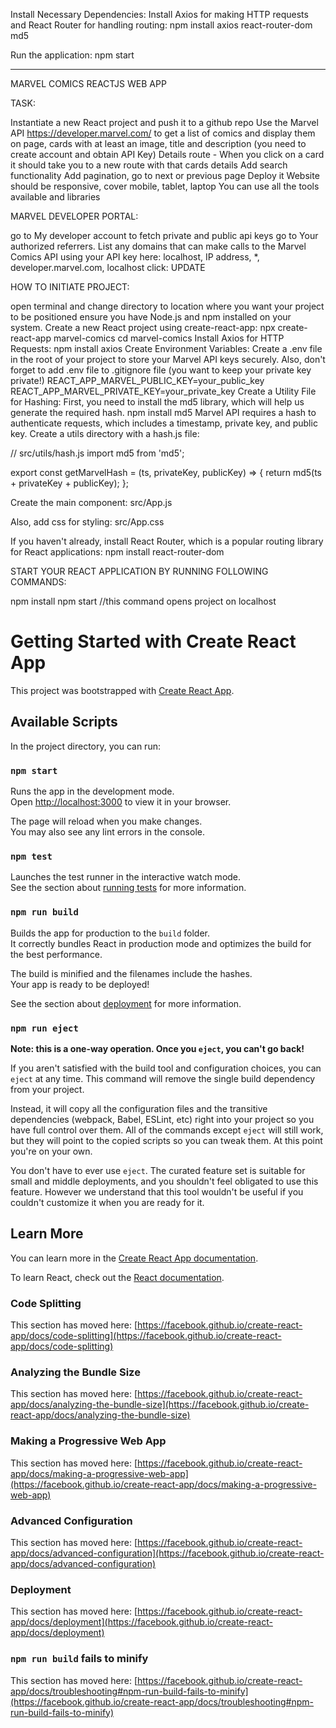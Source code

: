 Install Necessary Dependencies: Install Axios for making HTTP requests and React Router for handling routing:
    npm install axios react-router-dom md5

Run the application: npm start

-------------------------------------------------------------------------
MARVEL COMICS REACTJS WEB APP

TASK:

Instantiate a new React project and push it to a github repo
Use the Marvel API https://developer.marvel.com/ to get a list of comics and display them on page, cards with at least an image, title and description (you need to create account and obtain API Key)
Details route - When you click on a card it should take you to a new route with that cards details
Add search functionality
Add pagination, go to next or previous page
Deploy it
Website should be responsive, cover mobile, tablet, laptop
You can use all the tools available and libraries


MARVEL DEVELOPER PORTAL:

go to My developer account to fetch private and public api keys
go to Your authorized referrers. List any domains that can make calls to the Marvel Comics API using your API key here: localhost, IP address, *, developer.marvel.com, localhost
click: UPDATE


HOW TO INITIATE PROJECT:

open terminal and change directory to location where you want your project to be positioned
ensure you have Node.js and npm installed on your system.
Create a new React project using create-react-app: npx create-react-app marvel-comics cd marvel-comics
Install Axios for HTTP Requests: npm install axios
Create Environment Variables: Create a .env file in the root of your project to store your Marvel API keys securely. Also, don't forget to add .env file to .gitignore file (you want to keep your private key private!) REACT_APP_MARVEL_PUBLIC_KEY=your_public_key REACT_APP_MARVEL_PRIVATE_KEY=your_private_key
Create a Utility File for Hashing: First, you need to install the md5 library, which will help us generate the required hash. npm install md5
Marvel API requires a hash to authenticate requests, which includes a timestamp, private key, and public key. Create a utils directory with a hash.js file:

  // src/utils/hash.js
  import md5 from 'md5';
  
  export const getMarvelHash = (ts, privateKey, publicKey) => {
    return md5(ts + privateKey + publicKey);
  };

Create the main component: src/App.js

Also, add css for styling: src/App.css

If you haven't already, install React Router, which is a popular routing library for React applications: npm install react-router-dom

START YOUR REACT APPLICATION BY RUNNING FOLLOWING COMMANDS:

npm install
npm start //this command opens project on localhost


# Getting Started with Create React App

This project was bootstrapped with [Create React App](https://github.com/facebook/create-react-app).

## Available Scripts

In the project directory, you can run:

### `npm start`

Runs the app in the development mode.\
Open [http://localhost:3000](http://localhost:3000) to view it in your browser.

The page will reload when you make changes.\
You may also see any lint errors in the console.

### `npm test`

Launches the test runner in the interactive watch mode.\
See the section about [running tests](https://facebook.github.io/create-react-app/docs/running-tests) for more information.

### `npm run build`

Builds the app for production to the `build` folder.\
It correctly bundles React in production mode and optimizes the build for the best performance.

The build is minified and the filenames include the hashes.\
Your app is ready to be deployed!

See the section about [deployment](https://facebook.github.io/create-react-app/docs/deployment) for more information.

### `npm run eject`

**Note: this is a one-way operation. Once you `eject`, you can't go back!**

If you aren't satisfied with the build tool and configuration choices, you can `eject` at any time. This command will remove the single build dependency from your project.

Instead, it will copy all the configuration files and the transitive dependencies (webpack, Babel, ESLint, etc) right into your project so you have full control over them. All of the commands except `eject` will still work, but they will point to the copied scripts so you can tweak them. At this point you're on your own.

You don't have to ever use `eject`. The curated feature set is suitable for small and middle deployments, and you shouldn't feel obligated to use this feature. However we understand that this tool wouldn't be useful if you couldn't customize it when you are ready for it.

## Learn More

You can learn more in the [Create React App documentation](https://facebook.github.io/create-react-app/docs/getting-started).

To learn React, check out the [React documentation](https://reactjs.org/).

### Code Splitting

This section has moved here: [https://facebook.github.io/create-react-app/docs/code-splitting](https://facebook.github.io/create-react-app/docs/code-splitting)

### Analyzing the Bundle Size

This section has moved here: [https://facebook.github.io/create-react-app/docs/analyzing-the-bundle-size](https://facebook.github.io/create-react-app/docs/analyzing-the-bundle-size)

### Making a Progressive Web App

This section has moved here: [https://facebook.github.io/create-react-app/docs/making-a-progressive-web-app](https://facebook.github.io/create-react-app/docs/making-a-progressive-web-app)

### Advanced Configuration

This section has moved here: [https://facebook.github.io/create-react-app/docs/advanced-configuration](https://facebook.github.io/create-react-app/docs/advanced-configuration)

### Deployment

This section has moved here: [https://facebook.github.io/create-react-app/docs/deployment](https://facebook.github.io/create-react-app/docs/deployment)

### `npm run build` fails to minify

This section has moved here: [https://facebook.github.io/create-react-app/docs/troubleshooting#npm-run-build-fails-to-minify](https://facebook.github.io/create-react-app/docs/troubleshooting#npm-run-build-fails-to-minify)
